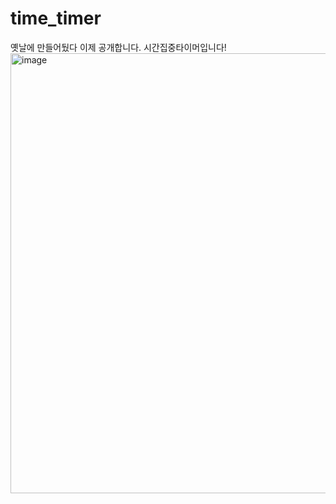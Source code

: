 # time_timer
옛날에 만들어뒀다 이제 공개합니다. 시간집중타이머입니다!
<img width="704" alt="image" src="https://github.com/daniel081009/time_timer/assets/58280710/cf988bb3-bf6d-49da-8dec-a2d85450a614">
